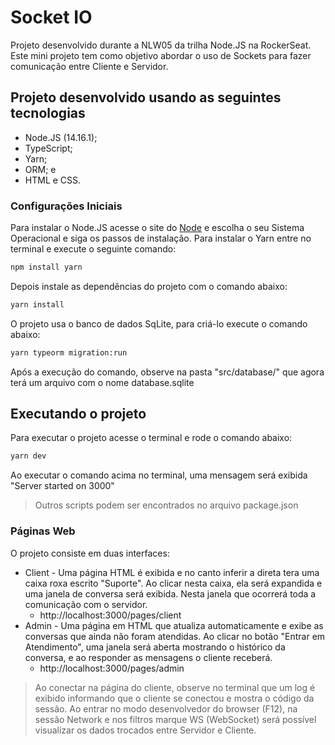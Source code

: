 # Socket IO
Projeto desenvolvido durante a NLW05 da trilha Node.JS na RockerSeat. Este mini projeto tem como objetivo abordar o uso de Sockets para fazer comunicação entre Cliente e Servidor.
## Projeto desenvolvido usando as seguintes tecnologias
- Node.JS (14.16.1);
- TypeScript;
- Yarn;
- ORM; e
- HTML e CSS.

### Configurações Iniciais
Para instalar o Node.JS acesse o site do [Node](https://nodejs.org/) e escolha o seu Sistema Operacional e siga os passos de instalação.
Para instalar o Yarn entre no terminal e execute o seguinte comando:
```sh
npm install yarn
```
Depois instale as dependências do projeto com o comando abaixo:
```sh
yarn install
```
O projeto usa o banco de dados SqLite, para criá-lo execute o comando abaixo:
```sh
yarn typeorm migration:run
```
Após a execução do comando, observe na pasta "src/database/" que agora terá um arquivo com o nome database.sqlite
## Executando o projeto
Para executar o projeto acesse o terminal e rode o comando abaixo:
```sh
yarn dev
```
Ao executar o comando acima no terminal, uma mensagem será exibida "Server started on 3000"
> Outros scripts podem ser encontrados no arquivo package.json

### Páginas Web
O projeto consiste em duas interfaces:
 - Client - Uma página HTML é exibida e no canto inferir a direta tera uma caixa roxa escrito "Suporte". Ao clicar nesta caixa, ela será expandida e uma janela de conversa será exibida. Nesta janela que ocorrerá toda a comunicação com o servidor.
    - http://localhost:3000/pages/client
 - Admin - Uma página em HTML que atualiza automaticamente e exibe as conversas que ainda não foram atendidas. Ao clicar no botão "Entrar em Atendimento", uma janela será aberta mostrando o histórico da conversa, e ao responder as mensagens o cliente receberá.
    - http://localhost:3000/pages/admin

> Ao conectar na página do cliente, observe no terminal que um log é exibido informando que o cliente se conectou e mostra o código da sessão.
> Ao entrar no modo desenvolvedor do browser (F12), na sessão Network e nos filtros marque WS (WebSocket) será possível visualizar os dados trocados entre Servidor e Cliente.
